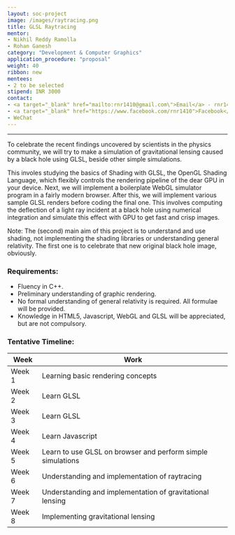 ```yaml
---
layout: soc-project
image: /images/raytracing.png
title: GLSL Raytracing
mentor: 
- Nikhil Reddy Ramolla
- Rohan Ganesh 
category: "Development & Computer Graphics"
application_procedure: "proposal"
weight: 40
ribbon: new
mentees: 
- 2 to be selected
stipend: INR 3000
contact: 
- <a target="_blank" href="mailto:rnr1410@gmail.com\">Email</a> - rnr1410@gmail.com
- <a target="_blank" href="https://www.facebook.com/rnr1410">Facebook</a>
- WeChat
---
```


---

To celebrate the recent findings uncovered by scientists in the physics community, we will try to make a simulation of gravitational lensing caused by a black hole using GLSL, beside other simple simulations.

<!--break-->
This involes studying the basics of Shading with GLSL, the OpenGL Shading Language, which flexibly controls the rendering pipeline of the dear GPU in your device.
Next, we will implement a boilerplate WebGL simulator program in a fairly modern browser.
After this, we will implement various sample GLSL renders before coding the final one.
This involves computing the deflection of a light ray incident at a black hole using numerical integration and simulate this effect with GPU to get fast and crisp images.


Note: The (second) main aim of this project is to understand and use shading, not implementing the shading libraries or understanding general relativity. The first one is to celebrate that new original black hole image, obviously.

<!--break-->

### Requirements:
* Fluency in C++.
* Preliminary understanding of graphic rendering.
* No formal understanding of general relativity is required. All formulae will be provided.
* Knowledge in HTML5, Javascript, WebGL and GLSL will be appreciated, but are not compulsory.

<!--break-->


### Tentative Timeline:

|Week | Work |
|--- | --- |
| Week 1 | Learning basic rendering concepts |
| Week 2 |  Learn GLSL |
| Week 3 |  Learn GLSL |
| Week 4 | Learn Javascript |
| Week 5 | Learn to use GLSL on browser and perform simple simulations |
| Week 6 | Understanding and implementation of raytracing |
| Week 7 | Understanding and implementation of gravitational lensing |
| Week 8 | Implementing gravitational lensing |


